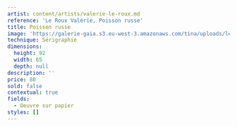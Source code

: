 ```yaml
---
artist: content/artists/valerie-le-roux.md
reference: 'Le Roux Valérie, Poisson russe'
title: Poisson russe
image: 'https://galerie-gaia.s3.eu-west-3.amazonaws.com/tina/uploads/le-roux-valerie/ia.jpg'
technique: Sérigraphie
dimensions:
  height: 92
  width: 65
  depth: null
description: ''
price: 80
sold: false
contextual: true
fields:
  - Oeuvre sur papier
styles: []
---
```



